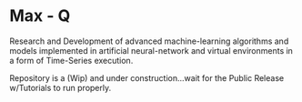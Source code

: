 # Max - Q    
Research and Development of advanced machine-learning algorithms and models implemented
in artificial neural-network and virtual environments in a form of Time-Series execution.

Repository is a (Wip) and under construction...wait for the Public Release w/Tutorials to run properly. 
